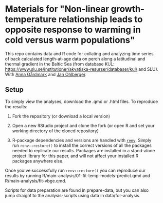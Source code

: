 # Materials for "Non-linear growth-temperature relationship leads to opposite response to warming in cold versus warm populations"

This repo contains data and R code for collating and analyzing time series of back calculated length-at-age data on perch along a latitudinal and thermal gradient in the Baltic Sea (from database KUL: https://www.slu.se/institutioner/akvatiska-resurser/databaser/kul/ and SLU). With [Anna Gårdmark](https://internt.slu.se/en/cv-originals/anna-gardmark/) and [Jan Ohlberger](http://janohlberger.com/Homepage/).


## Setup

To simply view the analyses, download the .qmd or .html files. To reproduce the results:

1. Fork the repository (or download a local version)

2. Open a new RStudio project and clone the fork (or open R and set your working directory of the cloned repository)

3. R-package dependencies and versions are handled with [`renv`](https://rstudio.github.io/renv/articles/renv.html). Simply run `renv::restore()` to install the correct versions of all the packages needed to replicate our results. Packages are installed in a stand-alone project library for this paper, and will not affect your installed R packages anywhere else. 

Once you've successfully run `renv::restore()` you can reproduce our results by running R/main-analysis/01-fit-temp-models-predict.qmd and R/main-analysis/fit-vbge.qmd.

Scripts for data preparation are found in prepare-data, but you can also jump straight to the analysis-scripts using data in data/for-analysis.
